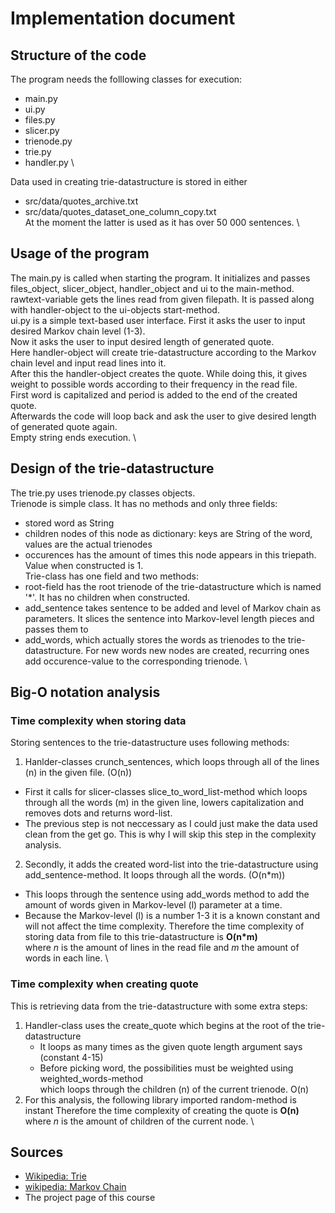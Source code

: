 # Implementation document

## Structure of the code
The program needs the folllowing classes for execution:
* main.py
* ui.py
* files.py
* slicer.py
* trienode.py
* trie.py
* handler.py \

Data used in creating trie-datastructure is stored in either 
* src/data/quotes_archive.txt 
* src/data/quotes_dataset_one_column_copy.txt \
At the moment the latter is used as it has over 50 000 sentences. \

## Usage of the program

The main.py is called when starting the program.
It initializes and passes files_object, slicer_object, handler_object and ui to the main-method. \
rawtext-variable gets the lines read from given filepath. It is passed along with handler-object to the ui-objects start-method. \
ui.py is a simple text-based user interface. First it asks the user to input desired Markov chain level (1-3). \
Now it asks the user to input desired length of generated quote. \
Here handler-object will create trie-datastructure according to the Markov chain level and input read lines into it. \
After this the handler-object creates the quote. While doing this, it gives weight to possible words according to their frequency in the read file. \
First word is capitalized and period is added to the end of the created quote. \
Afterwards the code will loop back and ask the user to give desired length of generated quote again. \
Empty string ends execution. \

## Design of the trie-datastructure

The trie.py uses trienode.py classes objects. \
Trienode is simple class. It has no methods and only three fields:
* stored word as String
* children nodes of this node as dictionary: keys are String of the word, values are the actual trienodes
* occurences has the amount of times this node appears in this triepath. Value when constructed is 1. \
Trie-class has one field and two methods:
* root-field has the root trienode of the trie-datastructure which is named '\*'. It has no children when constructed.
* add_sentence takes sentence to be added and level of Markov chain as parameters. It slices the sentence into Markov-level length pieces and passes them to
* add_words, which actually stores the words as trienodes to the trie-datastructure. For new words new nodes are created, recurring ones add occurence-value to the corresponding trienode. \

## Big-O notation analysis

### Time complexity when storing data

Storing sentences to the trie-datastructure uses following methods:
1. Hanlder-classes crunch_sentences, which loops through all of the lines (n) in the given file. (O(n))
  * First it calls for slicer-classes slice_to_word_list-method which loops through all the words (m) in the given line, lowers capitalization and removes dots and returns word-list.
  * The previous step is not neccessary as I could just make the data used clean from the get go. This is why I will skip this step in the complexity analysis.
2. Secondly, it adds the created word-list into the trie-datastructure using add_sentence-method. It loops through all the words. (O(n\*m))
  * This loops through the sentence using add_words method to add the amount of words given in Markov-level (l) parameter at a time.
  * Because the Markov-level (l) is a number 1-3 it is a known constant and will not affect the time complexity.
Therefore the time complexity of storing data from file to this trie-datastructure is **O(n\*m)** \
where *n* is the amount of lines in the read file and *m* the amount of words in each line. \

### Time complexity when creating quote

This is retrieving data from the trie-datastructure with some extra steps:
1. Handler-class uses the create_quote which begins at the root of the trie-datastructure
   * It loops as many times as the given quote length argument says (constant 4-15)
   * Before picking word, the possibilities must be weighted using weighted_words-method \
     which loops through the children (n) of the current trienode. O(n)
2. For this analysis, the following library imported random-method is instant
Therefore the time complexity of creating the quote is **O(n)** \
where *n* is the amount of children of the current node. \


## Sources
* [Wikipedia: Trie](https://en.wikipedia.org/wiki/Trie)
* [wikipedia: Markov Chain](https://en.wikipedia.org/wiki/Markov_chain)
* The project page of this course

